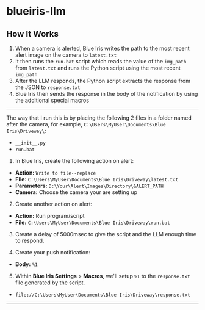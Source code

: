 # blueiris-llm

## How It Works
1. When a camera is alerted, Blue Iris writes the path to the most recent alert image on the camera to `latest.txt`
2. It then runs the `run.bat` script which reads the value of the `img_path` from `latest.txt` and runs the Python script using the most recent `img_path`
3. After the LLM responds, the Python script extracts the response from the JSON to `response.txt`
4. Blue Iris then sends the response in the body of the notification by using the additional special macros

----

The way that I run this is by placing the following 2 files in a folder named after the camera, for example, `C:\Users\MyUser\Documents\Blue Iris\Driveway\`:
* `__init__.py`
* `run.bat`

1. In Blue Iris, create the following action on alert:
  * **Action:** `Write to file--replace`
  * **File:** `C:\Users\MyUser\Documents\Blue Iris\Driveway\latest.txt`
  * **Parameters:** `D:\Your\Alert\Images\Directory\&ALERT_PATH`
  * **Camera:** Choose the camera your are setting up

2. Create another action on alert:
  * **Action:** Run program/script
  * **File:** `C:\Users\MyUser\Documents\Blue Iris\Driveway\run.bat`

3. Create a delay of 5000msec to give the script and the LLM enough time to respond.

4. Create your push notification:
  * **Body:** `%1`

5. Within **Blue Iris Settings** > **Macros**, we'll setup `%1` to the `response.txt` file generated by the script.
  * `file://C:\Users\MyUser\Documents\Blue Iris\Driveway\response.txt`

----
